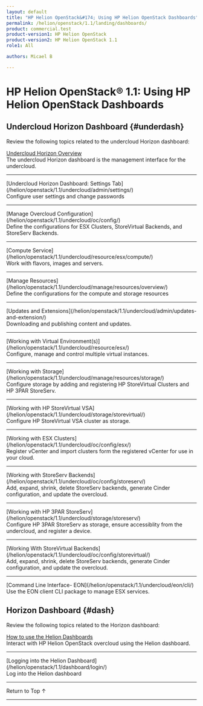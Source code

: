 ```yaml
---
layout: default
title: "HP Helion OpenStack&#174; Using HP Helion OpenStack Dashboards"
permalink: /helion/openstack/1.1/landing/dashboards/
product: commercial.test
product-version1: HP Helion OpenStack
product-version2: HP Helion OpenStack 1.1
role1: All

authors: Micael B

---
```

<!--UNDER REVISION-->

<script>

function PageRefresh {
onLoad="window.refresh"
}

PageRefresh();

</script>

<!--
<p style="font-size: small;"> <a href="/helion/openstack/1.1/3rd-party-license-agreements/">&#9664; PREV</a> | <a href="/helion/openstack/1.1/">&#9650; UP</a> | NEXT &#9654; </p>
-->

# HP Helion OpenStack&#174; 1.1: Using HP Helion OpenStack Dashboards


## Undercloud Horizon Dashboard {#underdash}

Review the following topics related to the undercloud Horizon dashboard:

[Undercloud Horizon Overview](/helion/openstack/1.1/undercloud/horizon/overview/)
<br>The undercloud Horizon dashboard is the management interface for the undercloud.
<hr>
[Undercloud Horizon Dashboard: Settings Tab](/helion/openstack/1.1/undercloud/admin/settings/)
<br>Configure user settings and change passwords
<hr>
[Manage Overcloud Configuration](/helion/openstack/1.1/undercloud/oc/config/)
<br>Define the configurations for ESX Clusters, StoreVirtual Backends, and StoreServ Backends.
<hr>
[Compute Service](/helion/openstack/1.1/undercloud/resource/esx/compute/)
<br>Work with flavors, images and servers.
<hr>
[Manage Resources](/helion/openstack/1.1/undercloud/manage/resources/overview/)
<br>Define the configurations for the compute and storage resources
<hr>
[Updates and Extensions](/helion/openstack/1.1/undercloud/admin/updates-and-extension/)
<br>Downloading and publishing content and updates.
<hr>
[Working with Virtual Environment(s)](/helion/openstack/1.1/undercloud/resource/esx/)
<br>Configure, manage and control multiple virtual instances.
<hr>
[Working with Storage](/helion/openstack/1.1/undercloud/manage/resources/storage/)
<br>Configure storage by adding and registering HP StoreVirtual Clusters and HP 3PAR StoreServ.
<hr>
[Working with HP StoreVirtual VSA](/helion/openstack/1.1/undercloud/storage/storevirtual/)
<br>Configure HP StoreVirtual VSA cluster as storage.
<hr>
[Working with ESX Clusters](/helion/openstack/1.1/undercloud/oc/config/esx/)
<br>Register vCenter and import clusters form the registered vCenter for use in your cloud.
<hr>
[Working with StoreServ Backends](/helion/openstack/1.1/undercloud/oc/config/storeserv/)
<br>Add, expand, shrink, delete StoreServ backends, generate Cinder configuration, and update the overcloud.
<hr>
[Working with HP 3PAR StoreServ](/helion/openstack/1.1/undercloud/storage/storeserv/)
<br>Configure HP 3PAR StoreServ as storage, ensure accessiblity from the undercloud, and register a device.
<hr>
[Working With StoreVirtual Backends](/helion/openstack/1.1/undercloud/oc/config/storevirtual/)
<br>Add, expand, shrink, delete StoreServ backends, generate Cinder configuration, and update the overcloud.
<hr>
[Command Line Interface- EON](/helion/openstack/1.1/undercloud/eon/cli/)
Use the EON client CLI package to manage ESX services.

## Horizon Dashboard {#dash}

Review the following topics related to the Horizon dashboard:

[How to use the Helion Dashboards](/helion/openstack/1.1/dashboard/how-works/)
<br>Interact with HP Helion OpenStack overcloud using the Helion dashboard.
<hr>
[Logging into the Helion Dashboard](/helion/openstack/1.1/dashboard/login/)
<br>Log into the Helion dashboard
<hr>

<a href="#top" style="padding:14px 0px 14px 0px; text-decoration: none;"> Return to Top &#8593; </a>
 
----
